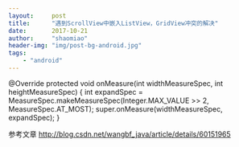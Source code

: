 ```yaml
---
layout:     post
title:      "遇到ScrollView中嵌入ListView，GridView冲突的解决"
date:       2017-10-21
author:     "shaomiao"
header-img: "img/post-bg-android.jpg"
tags:
    - "android"
---
```

@Override
	protected void onMeasure(int widthMeasureSpec, int heightMeasureSpec) {
		int expandSpec = MeasureSpec.makeMeasureSpec(Integer.MAX_VALUE >> 2,
				MeasureSpec.AT_MOST);
		super.onMeasure(widthMeasureSpec, expandSpec);
	}

参考文章
http://blog.csdn.net/wangbf_java/article/details/60151965
